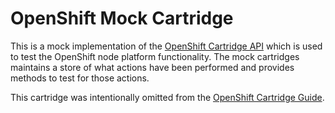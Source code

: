 # OpenShift Mock Cartridge

This is a mock implementation of the [OpenShift Cartridge API](https://github.com/openshift/origin-server/blob/master/documentation/oo_cartridge_developers_guide.adoc) which is used to test the OpenShift node platform functionality. The mock cartridges maintains a store of what actions have been performed and provides methods to test for those actions.  

This cartridge was intentionally omitted from the [OpenShift Cartridge Guide](https://github.com/openshift/origin-server/blob/master/documentation/oo_cartridge_guide.adoc).